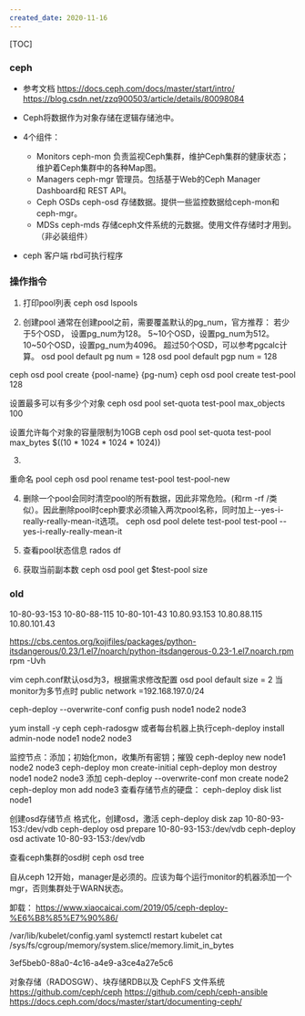 ```yaml
---
created_date: 2020-11-16
---
```


[TOC]

### ceph
- 参考文档
https://docs.ceph.com/docs/master/start/intro/
https://blog.csdn.net/zzq900503/article/details/80098084

- Ceph将数据作为对象存储在逻辑存储池中。
- 4个组件：
    - Monitors ceph-mon  负责监视Ceph集群，维护Ceph集群的健康状态；维护着Ceph集群中的各种Map图。
    - Managers ceph-mgr  管理员。包括基于Web的Ceph Manager Dashboard和 REST API。
    - Ceph OSDs ceph-osd 存储数据。提供一些监控数据给ceph-mon和ceph-mgr。
    - MDSs ceph-mds      存储ceph文件系统的元数据。使用文件存储时才用到。（非必装组件）

- ceph 客户端 rbd可执行程序

### 操作指令
1. 打印pool列表
ceph osd lspools

2. 创建pool
通常在创建pool之前，需要覆盖默认的pg_num，官方推荐：
    若少于5个OSD， 设置pg_num为128。
    5~10个OSD，设置pg_num为512。
    10~50个OSD，设置pg_num为4096。
    超过50个OSD，可以参考pgcalc计算。
osd pool default pg num = 128
osd pool default pgp num = 128

ceph osd pool create {pool-name} {pg-num}
ceph osd pool create test-pool 128

设置最多可以有多少个对象
ceph osd pool set-quota test-pool max_objects 100

设置允许每个对象的容量限制为10GB
ceph osd pool set-quota test-pool max_bytes $((10 * 1024 * 1024 * 1024))

3. 
重命名 pool
ceph osd pool rename test-pool test-pool-new

4. 删除一个pool会同时清空pool的所有数据，因此非常危险。(和rm -rf /类似）。因此删除pool时ceph要求必须输入两次pool名称，同时加上--yes-i-really-really-mean-it选项。
ceph osd pool delete test-pool test-pool  --yes-i-really-really-mean-it

5. 查看pool状态信息
rados df

6. 获取当前副本数
ceph osd pool get $test-pool size

### old
10-80-93-153 10-80-88-115 10-80-101-43
10.80.93.153
10.80.88.115
10.80.101.43

https://cbs.centos.org/kojifiles/packages/python-itsdangerous/0.23/1.el7/noarch/python-itsdangerous-0.23-1.el7.noarch.rpm
rpm -Uvh 

vim ceph.conf默认osd为3，根据需求修改配置
osd pool default size = 2
当monitor为多节点时 public network =192.168.197.0/24

ceph-deploy --overwrite-conf config push node1 node2 node3

yum install -y ceph ceph-radosgw
或者每台机器上执行ceph-deploy install admin-node node1 node2 node3

监控节点：添加；初始化mon，收集所有密钥；摧毁
ceph-deploy new node1 node2 node3
ceph-deploy mon create-initial
ceph-deploy mon destroy node1 node2 node3
添加
ceph-deploy --overwrite-conf mon create node2
ceph-deploy mon add node3
查看存储节点的硬盘：
ceph-deploy disk list node1

创建osd存储节点
格式化，创建osd，激活
ceph-deploy disk zap 10-80-93-153:/dev/vdb
ceph-deploy osd prepare 10-80-93-153:/dev/vdb
ceph-deploy osd activate 10-80-93-153:/dev/vdb

查看ceph集群的osd树
ceph osd tree

自从ceph 12开始，manager是必须的。应该为每个运行monitor的机器添加一个mgr，否则集群处于WARN状态。

卸载：
https://www.xiaocaicai.com/2019/05/ceph-deploy-%E6%B8%85%E7%90%86/

/var/lib/kubelet/config.yaml
systemctl restart kubelet
cat /sys/fs/cgroup/memory/system.slice/memory.limit_in_bytes

3ef5beb0-88a0-4c16-a4e9-a3ce4a27e5c6


对象存储（RADOSGW）、块存储RDB以及 CephFS 文件系统
https://github.com/ceph/ceph
https://github.com/ceph/ceph-ansible
https://docs.ceph.com/docs/master/start/documenting-ceph/


